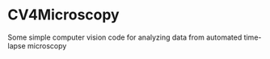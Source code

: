 # CV4Microscopy
Some simple computer vision code for analyzing data from automated time-lapse microscopy
